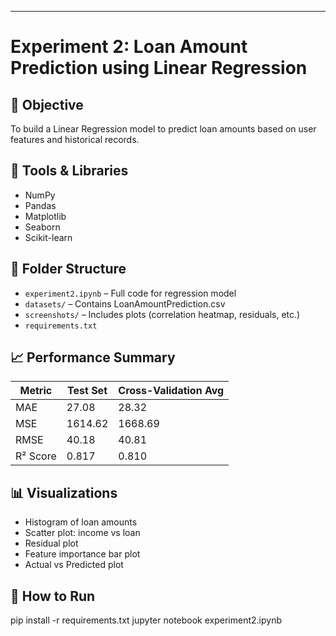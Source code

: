 
---
# Experiment 2: Loan Amount Prediction using Linear Regression

## 🎯 Objective
To build a Linear Regression model to predict loan amounts based on user features and historical records.

## 🧰 Tools & Libraries
- NumPy
- Pandas
- Matplotlib
- Seaborn
- Scikit-learn

## 📂 Folder Structure
- `experiment2.ipynb` – Full code for regression model
- `datasets/` – Contains LoanAmountPrediction.csv
- `screenshots/` – Includes plots (correlation heatmap, residuals, etc.)
- `requirements.txt`

## 📈 Performance Summary
| Metric     | Test Set | Cross-Validation Avg |
|------------|----------|----------------------|
| MAE        | 27.08    | 28.32                |
| MSE        | 1614.62  | 1668.69              |
| RMSE       | 40.18    | 40.81                |
| R² Score   | 0.817    | 0.810                |

## 📊 Visualizations
- Histogram of loan amounts
- Scatter plot: income vs loan
- Residual plot
- Feature importance bar plot
- Actual vs Predicted plot

## 🧪 How to Run
pip install -r requirements.txt
jupyter notebook experiment2.ipynb
